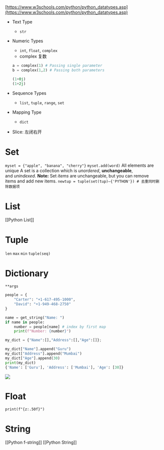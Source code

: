 [https://www.w3schools.com/python/python_datatypes.asp](https://www.w3schools.com/python/python_datatypes.asp)
- Text Type
	- `str`
- Numeric Types
	- `int`, `float`, `complex`
	- complex 复数
	```python
	a = complex(1) # Passing single parameter 
	b = complex(1,2) # Passing both parameters

	(1+0j)
	(1+2j)
	```

- Sequence Types
	- `list`, `tuple`, `range`, `set`
- Mapping Type
	- `dict`
- Slice: 左闭右开

# Set
`myset = {"apple", "banana", "cherry"}`
`myset.add(word)`
All elements are unique
A set is a collection which is _unordered_, __unchangeable__, and _unindexed_.
**Note:** Set _items_ are unchangeable, but you can remove items and add new items.
`newtup = tuple(set(tup)–{'PYTHON'}) # 去重同时删除数据项`

# List
[[Python List]]

# Tuple
`len`
`max`
`min`
`tuple(seq)`

# Dictionary
`**args`
```python
people = {
    "Carter": "+1-617-495-1000",
    "David": "+1-949-468-2750"
}

name = get_string("Name: ")
if name in people:
    number = people[name] # index by first map
    print(f"Number: {number}")

my_dict = {"Name":[],"Address":[],"Age":[]};

my_dict["Name"].append("Guru")
my_dict["Address"].append("Mumbai")
my_dict["Age"].append(30)	
print(my_dict)
{'Name': ['Guru'], 'Address': ['Mumbai'], 'Age': [30]}

```
![](https://s2.loli.net/2022/06/28/t9zS8buQBcHmpyv.png)


# Float
`print(f"{z:.50f}")`
# String
[[Python f-string]]
[[Python String]]
